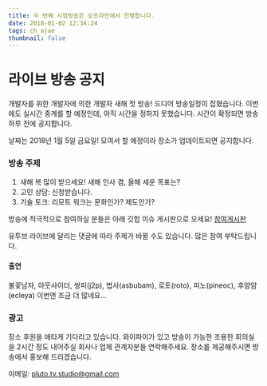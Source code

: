 ```yaml
---
title: 두 번째 시험방송은 오프라인에서 진행합니다.
date: 2018-01-02 12:34:24
tags: ch_ajae
thumbnail: false
---
```


# 라이브 방송 공지

개발자를 위한 개발자에 의한 개발자 새해 첫 방송! 
드디어 방송일정이 잡혔습니다. 
이번에도 실시간 중계를 할 예정인데, 아직 시간을 정하지 못했습니다. 
시간이 확정되면 방송 하루 전에 공지합니다. 

날짜는 2018년 1월 5일 금요일! 모여서 할 예정이라 장소가 업데이트되면 공지합니다. 

### 방송 주제
1. 새해 복 많이 받으세요! 새해 인사 겸, 올해 세운 목표는? 
1. 고민 상담: 신청받습니다. 
1. 기술 토크: 리모트 워크는 문화인가? 제도인가?

방송에 적극적으로 참여하실 분들은 아래 깃헙 이슈 게시판으로 오세요!
[참여게시판](https://github.com/studiopluto/home/issues/20)

유투브 라이브에 달리는 댓글에 따라 주제가 바뀔 수도 있습니다. 
많은 참여 부탁드립니다. 

#### 출연
불꽃남자, 아웃사이더, 쌍피(j2p), 법사(asbubam), 로토(roto), 피노(pineoc), 후얌얌(ecleya)
이번엔 조금 더 많네요...

### 광고 
장소 후원을 애타게 기다리고 있습니다. 
와이파이가 있고 방송이 가능한 조용한 회의실을 2시간 정도 내어주실 회사나 업체 관계자분들 연락해주세요.
장소를 제공해주시면 방송에서 홍보해 드리겠습니다.

이메일: [pluto.tv.studio@gmail.com](mailto:pluto.tv.studio@gmail.com)